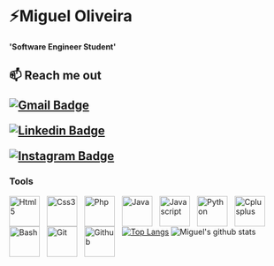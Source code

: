 # ⚡Miguel Oliveira

**'Software Engineer Student'** 

<!--
**MiguelOliveira63/MiguelOliveira63** is a ✨ _special_ ✨ repository because its `README.md` (this file) appears on your GitHub profile.

Here are some ideas to get you started:

- 🔭 I’m currently working on ...
- 🌱 I’m currently learning ...
- 👯 I’m looking to collaborate on ...
- 🤔 I’m looking for help with ...
- 💬 Ask me about ...
- 📫 How to reach me: ...
- 😄 Pronouns: ...
- ⚡ Fun fact: ...
-->

<h2>📫 Reach me out 
 
 [![Gmail Badge](https://img.shields.io/badge/-Gmail-c14438?style=flat-square&logo=Gmail&logoColor=white&link=mailto:migueloliveira6333@gmail.com)](mailto:migueloliveira6333@gmail.com)

[![Linkedin Badge](https://img.shields.io/badge/-LinkedIn-blue?style=flat-square&logo=Linkedin&logoColor=white&link=https://www.linkedin.com/in/rebeccamanzi/)](https://www.linkedin.com/in/miguel-oliveira-052a18238/)

[![Instagram Badge](https://img.shields.io/badge/-Instagram-C13584?style=flat-square&labelColor=C13584&logo=instagram&logoColor=white&link=https://https://www.instagram.com/migueloliveira_63//)](https://www.instagram.com/migueloliveira_63/)


### Tools

  <img align="left" alt="Html5" width="55px" style="padding-right:10px;" src="https://cdn.jsdelivr.net/gh/devicons/devicon/icons/html5/html5-plain.svg"/>
  <img align="left" alt="Css3" width="55px" style="padding-right:10px;" src="https://cdn.jsdelivr.net/gh/devicons/devicon/icons/css3/css3-plain.svg"/>
  <img align="left" alt="Php" width="55px" style="padding-right:10px;" src="https://cdn.jsdelivr.net/gh/devicons/devicon/icons/php/php-plain.svg"/>
  <img align="left" alt="Java" width="55px" style="padding-right:10px;" src="https://cdn.jsdelivr.net/gh/devicons/devicon/icons/java/java-original.svg"/>
  <img align="left" alt="Javascript" width="55px" style="padding-right:10px;" src="https://cdn.jsdelivr.net/gh/devicons/devicon/icons/javascript/javascript-plain.svg"/>
  <img align="left" alt="Python" width="55px" style="padding-right:10px;" src="https://cdn.jsdelivr.net/gh/devicons/devicon/icons/python/python-original.svg"/>
  <img align="left" alt="Cplusplus" width="55px" style="padding-right:10px;" src="https://cdn.jsdelivr.net/gh/devicons/devicon/icons/cplusplus/cplusplus-original.svg" />
  <img align="left" alt="Bash" width="55px" style="padding-right:10px;" src="https://cdn.jsdelivr.net/gh/devicons/devicon/icons/bash/bash-plain.svg"/>
  <img align="left" alt="Git" width="55px" style="padding-right:10px;" src="https://cdn.jsdelivr.net/gh/devicons/devicon/icons/git/git-original.svg"/>
  <img align="left" alt="Github" width="55px" style="padding-right:10px;" src="https://cdn.jsdelivr.net/gh/devicons/devicon/icons/github/github-original.svg"/>
  <br />

 #
 
  <p align="center">
 
[![Top Langs](https://github-readme-stats.vercel.app/api/top-langs/?username=MiguelOliveira63&layout=compact&border=none&theme=dracula)](https://github.com/MiguelOliveira63/github-readme-stats)
 ![Miguel's github stats](https://github-readme-stats.vercel.app/api?username=MiguelOliveira63&show_icons=true&theme=dracula&include_all_commits=true&count_private=true&border=none&hide=prs)
 
</p>